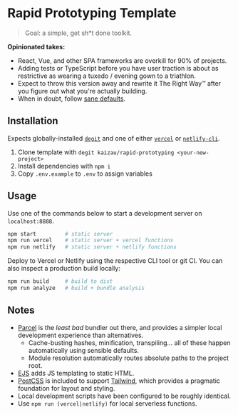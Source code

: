 # Rapid Prototyping Template

> Goal: a simple, get sh\*t done toolkit.

**Opinionated takes:**

- React, Vue, and other SPA frameworks are overkill for 90% of projects.
- Adding tests or TypeScript before you have user traction is about as restrictive as wearing a
  tuxedo / evening gown to a triathlon.
- Expect to throw this version away and rewrite it The Right Way™ after you figure out what you're
  actually building.
- When in doubt, follow [sane defaults](https://github.com/elsewhencode/project-guidelines).

## Installation

Expects globally-installed [`degit`](https://github.com/Rich-Harris/degit#readme) and one of either
[`vercel`](https://vercel.com/docs/cli) or [`netlify-cli`](https://docs.netlify.com/cli/get-started/).

1. Clone template with `degit kaizau/rapid-prototyping <your-new-project>`
2. Install dependencies with `npm i`
3. Copy `.env.example` to `.env` to assign variables

## Usage

Use one of the commands below to start a development server on `localhost:8888`.

```sh
npm start         # static server
npm run vercel    # static server + vercel functions
npm run netlify   # static server + netlify functions
```

Deploy to Vercel or Netlify using the respective CLI tool or git CI. You can
also inspect a production build locally:

```sh
npm run build     # build to dist
npm run analyze   # build + bundle analysis
```

## Notes

- [Parcel](https://parceljs.org/) is the _least bad_ bundler out there, and
  provides a simpler local development experience than alternatives.
  - Cache-busting hashes, minification, transpiling... all of these happen
    automatically using sensible defaults.
  - Module resolution automatically routes absolute paths to the project root.
- [EJS](https://ejs.co/) adds JS templating to static HTML.
- [PostCSS](https://github.com/postcss/postcss) is included to support
  [Tailwind](https://tailwindcss.com/), which provides a pragmatic foundation
  for layout and styling.
- Local development scripts have been configured to be roughly identical.
- Use `npm run (vercel|netlify)` for local serverless functions.
